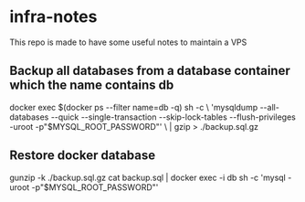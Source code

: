 # infra-notes
This repo is made to have some useful notes to maintain a VPS


## Backup all databases from a database container which the name contains db 
docker exec $(docker ps --filter name=db -q) sh -c \ 'mysqldump --all-databases --quick --single-transaction --skip-lock-tables --flush-privileges -uroot -p"$MYSQL_ROOT_PASSWORD"' \ | gzip > ./backup.sql.gz

## Restore docker database
gunzip -k ./backup.sql.gz
cat backup.sql | docker exec -i db sh -c 'mysql -uroot -p"$MYSQL_ROOT_PASSWORD"'
